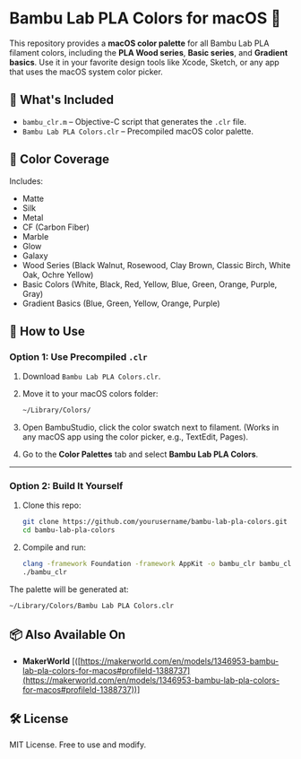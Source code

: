 # Bambu Lab PLA Colors for macOS 🎨

This repository provides a **macOS color palette** for all Bambu Lab PLA filament colors, including the **PLA Wood series**, **Basic series**, and **Gradient basics**. Use it in your favorite design tools like Xcode, Sketch, or any app that uses the macOS system color picker.

## 📂 What's Included

* `bambu_clr.m` – Objective-C script that generates the `.clr` file.
* `Bambu Lab PLA Colors.clr` – Precompiled macOS color palette.

## 🎯 Color Coverage

Includes:

* Matte
* Silk
* Metal
* CF (Carbon Fiber)
* Marble
* Glow
* Galaxy
* Wood Series (Black Walnut, Rosewood, Clay Brown, Classic Birch, White Oak, Ochre Yellow)
* Basic Colors (White, Black, Red, Yellow, Blue, Green, Orange, Purple, Gray)
* Gradient Basics (Blue, Green, Yellow, Orange, Purple)

## 🚀 How to Use

### Option 1: Use Precompiled `.clr`

1. Download `Bambu Lab PLA Colors.clr`.

2. Move it to your macOS colors folder:

   ```bash
   ~/Library/Colors/
   ```

3. Open BambuStudio, click the color swatch next to filament. (Works in any macOS app using the color picker, e.g., TextEdit, Pages).

4. Go to the **Color Palettes** tab and select **Bambu Lab PLA Colors**.

---

### Option 2: Build It Yourself

1. Clone this repo:

   ```bash
   git clone https://github.com/yourusername/bambu-lab-pla-colors.git
   cd bambu-lab-pla-colors
   ```

2. Compile and run:

   ```bash
   clang -framework Foundation -framework AppKit -o bambu_clr bambu_clr.m
   ./bambu_clr
   ```

The palette will be generated at:

```bash
~/Library/Colors/Bambu Lab PLA Colors.clr
```

## 📦 Also Available On

* **MakerWorld** \[([https://makerworld.com/en/models/1346953-bambu-lab-pla-colors-for-macos#profileId-1388737](https://makerworld.com/en/models/1346953-bambu-lab-pla-colors-for-macos#profileId-1388737))]

## 🛠️ License

MIT License. Free to use and modify.
